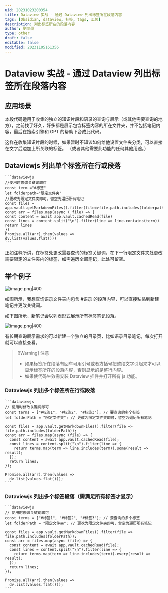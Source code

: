 ```yaml
---
uid: 20231023200354
title: Dataview 实战 - 通过 Dataview 列出标签所在段落内容
tags: [Obsidian, dataview, 标签, tags, 汇总]
description: 列出标签所在的段落内容
author: 劉同學
type: other
draft: false
editable: false
modified: 20231105161356
---
```


# Dataview 实战 - 通过 Dataview 列出标签所在段落内容

## 应用场景

本段代码适用于收集的独立的知识片段和语录的查询与展示（或其他需要查询的地方），之前找了好久，好多都是展示包含标签内容的所在文件夹，并不包括笔记内容，最后在搜索引擎和 GPT 的帮助下合成此代码。

这样在收集知识片段的时候，如果暂时不知该如何给他设置文件夹分类，可以直接在文字后边加上所关联的标签。 （或者其他需要此功能的任何其他用途。）

## Dataviewjs 列出单个标签所在行或段落

````
```dataviewjs
//使用时修改关键词即可
const term ="#标签"
let folderpath="限定文件夹"
//更改为限定文件夹即可，留空为遍历所有笔记
const files = app.vault.getMarkdownFiles().filter(file=>file.path.includes(folderpath))
const arr = files.map(async ( file) => {
const content = await app.vault.cachedRead(file)
const lines = content.split("\n").filter(line => line.contains(term))
return lines
})
Promise.all(arr).then(values => 
dv.list(values.flat()))
```
````

正如注释所讲，在标签处更改需要查询的标签关键词，在下一行限定文件夹处更改需要限定的文件夹内的标签，如需遍历全部笔记，此处可留空。

## 举个例子

![image.png|400](https://cdn.pkmer.cn/images/20231024001601.png!pkmer)

如图所示，我想查询语录文件夹内包含 #语录 的段落内容，可以直接粘贴到新建笔记并更改关键词。

如下图所示，新笔记会以列表形式展示所有标签笔记段落。

![image.png|400](https://cdn.pkmer.cn/images/20231024001646.png!pkmer)

有长期查询展示需求的可以新建一个独立的目录页，比如语录目录笔记，每次打开就可以直接查看。

> [!Warning] 注意
> - 如果标签所在段落有回车可用引号或者方括号把整段文字引起来才可以显示标签所在的段落内容，否则显示的是整行内容。
> - 如果使代码生效需安装 Dataview 插件并打开所有 js 功能。

### Dataviewjs 列出多个标签所在行或段落

````
```dataviewjs
// 使用时修改关键词即可
const terms = ["#标签1", "#标签2", "#标签3"]; // 要查询的多个标签
let folderPath = "限定文件夹"; // 更改为限定文件夹即可，留空为遍历所有笔记

const files = app.vault.getMarkdownFiles().filter(file => file.path.includes(folderPath));
const arr = files.map(async (file) => {
  const content = await app.vault.cachedRead(file);
  const lines = content.split("\n").filter(line => {
    return terms.map(term => line.includes(term)).some(result => result);
  });
  return lines;
});

Promise.all(arr).then(values => 
  dv.list(values.flat()));
```
````

### Dataviewjs 列出多个标签段落（需满足所有标签才显示）

````
```dataviewjs
// 使用时修改关键词即可
const terms = ["#标签1", "#标签2", "#标签3"]; // 要查询的多个标签
let folderPath = "限定文件夹"; // 更改为限定文件夹即可，留空为遍历所有笔记

const files = app.vault.getMarkdownFiles().filter(file => file.path.includes(folderPath));
const arr = files.map(async (file) => {
  const content = await app.vault.cachedRead(file);
  const lines = content.split("\n").filter(line => {
    return terms.map(term => line.includes(term)).every(result => result);
  });
  return lines;
});

Promise.all(arr).then(values => 
  dv.list(values.flat()));
```
````